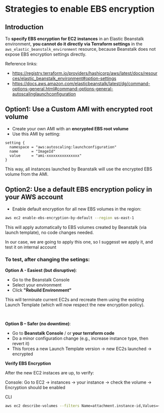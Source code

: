 # Strategies to enable EBS encryption

## Introduction

To **specify EBS encryption for EC2 instances** in an Elastic Beanstalk environment, **you cannot do it directly via Terraform settings** in the `aws_elastic_beanstalk_environment` resource, because Beanstalk does not expose EBS encryption settings directly.

Reference links:

- https://registry.terraform.io/providers/hashicorp/aws/latest/docs/resources/elastic_beanstalk_environment#option-settings
- https://docs.aws.amazon.com/elasticbeanstalk/latest/dg/command-options-general.html#command-options-general-autoscalinglaunchconfiguration

## Option1: Use a Custom AMI with encrypted root volume

- Create your own AMI with an **encrypted EBS root volume**
- Use this AMI by setting:

```hcl
setting {
  namespace = "aws:autoscaling:launchconfiguration"
  name      = "ImageId"
  value     = "ami-xxxxxxxxxxxxxxx"
}
```

This way, all instances launched by Beanstalk will use the encrypted EBS volume from the AMI.

## Option2: Use a default EBS encryption policy in your AWS account

- Enable default encryption for all new EBS volumes in the region:

```bash
aws ec2 enable-ebs-encryption-by-default --region us-east-1
```

This will apply automatically to EBS volumes created by Beanstalk (via launch template), no code changes needed.

In our case, we are going to apply this one, so I suggesst we apply it, and test it on internal account

### To test, after changing the setings:

**Option A - Easiest (but disruptive)**:

- Go to the Beanstalk Console
- Select your environment
- Click **"Rebuild Environment"**

This will terminate current EC2s and recreate them using the existing Launch Template (which will now respect the new encryption policy).

<br/>

**Option B – Safer (no downtime)**:

- Go to **Beanstalk Console** / or **your terraform code**
- Do a minor configuration change (e.g., increase instance type, then revert it)
- This forces a new Launch Template version → new EC2s launched → encrypted

**Verify EBS Encryption**

After the new EC2 instaces are up, to verify:

Console: Go to EC2 -> instances -> your instance -> check the volume -> Encryption should be enabled

CLI

```bash
aws ec2 describe-volumes --filters Name=attachment.instance-id,Values=<instance-id> --region us-east-1 --query "Volumes[*].Encrypted"
```

